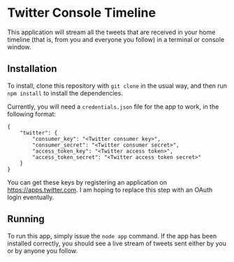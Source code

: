 # Twitter Console Timeline
This application will stream all the tweets that are received in your home timeline (that is, from you and everyone you follow) in a terminal or console window.

## Installation
To install, clone this repository with `git clone` in the usual way, and then run `npm install` to install the dependencies.

Currently, you will need a `credentials.json` file for the app to work, in the following format:

    {
        "twitter": {
            "consumer_key": "<Twitter consumer key>",
            "consumer_secret": "<Twitter consumer secret>",
            "access_token_key": "<Twitter access token>",
            "access_token_secret": "<Twitter access token secret>"
        }
    }

You can get these keys by registering an application on https://apps.twitter.com. I am hoping to replace this step with an OAuth login eventually.

## Running
To run this app, simply issue the `node app` command. If the app has been installed correctly, you should see a live stream of tweets sent either by you or by anyone you follow.
